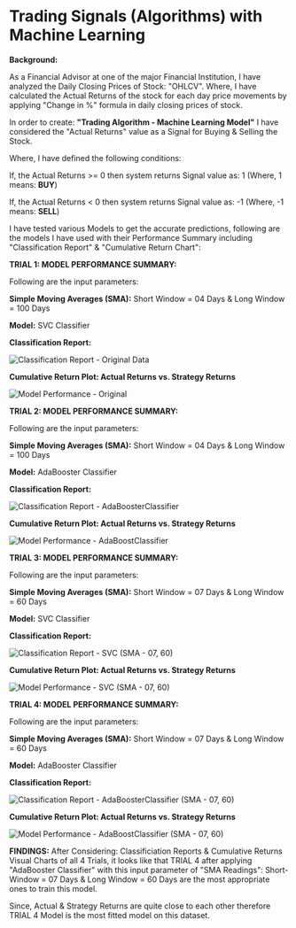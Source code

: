 # Trading Signals (Algorithms) with Machine Learning


**Background:**

As a Financial Advisor at one of the major Financial Institution, I have analyzed the Daily Closing Prices of Stock: "OHLCV". Where, I have calculated the Actual Returns of the stock for each day price movements by applying "Change in %" formula in daily closing prices of stock. 

In order to create: **"Trading Algorithm - Machine Learning Model"** I have considered the "Actual Returns" value as a Signal for Buying & Selling the Stock. 

Where, I have defined the following conditions:

If, the Actual Returns >= 0 then system returns Signal value as: 1 (Where, 1 means: **BUY**)

If, the Actual Returns < 0 then system returns Signal value as: -1 (Where, -1 means: **SELL**)


I have tested various Models to get the accurate predictions, following are the models I have used with their Performance Summary including "Classification Report" & "Cumulative Return Chart":




**TRIAL 1: MODEL PERFORMANCE SUMMARY:**

Following are the input parameters:

**Simple Moving Averages (SMA):**
Short Window = 04 Days & Long Window = 100 Days

**Model:**
SVC Classifier

**Classification Report:**


![Classification Report - Original Data](https://user-images.githubusercontent.com/86034323/135793798-b3f85bdc-195a-40a3-9055-b2c170a7f0d2.png)


**Cumulative Return Plot: Actual Returns vs. Strategy Returns**


![Model Performance - Original](https://user-images.githubusercontent.com/86034323/135791410-629e2fe1-d94f-43de-92cb-a3ba9cdb0562.png)


**TRIAL 2: MODEL PERFORMANCE SUMMARY:**

Following are the input parameters:

**Simple Moving Averages (SMA):**
Short Window = 04 Days & Long Window = 100 Days

**Model:**
AdaBooster Classifier

**Classification Report:**


![Classification Report - AdaBoosterClassifier](https://user-images.githubusercontent.com/86034323/135794139-91b2cbe4-afb5-45a4-a49a-7bef53bcd634.png)


**Cumulative Return Plot: Actual Returns vs. Strategy Returns**


![Model Performance - AdaBoostClassifier](https://user-images.githubusercontent.com/86034323/135794179-f2a902ed-f948-4445-82f9-cd352563abfa.png)



**TRIAL 3: MODEL PERFORMANCE SUMMARY:**

Following are the input parameters:

**Simple Moving Averages (SMA):**
Short Window = 07 Days & Long Window = 60 Days

**Model:**
SVC Classifier

**Classification Report:**


![Classification Report - SVC (SMA - 07, 60)](https://user-images.githubusercontent.com/86034323/135794354-6cef0a15-d364-40f5-a757-b43c19553184.png)


**Cumulative Return Plot: Actual Returns vs. Strategy Returns**


![Model Performance - SVC (SMA - 07, 60)](https://user-images.githubusercontent.com/86034323/135794383-9af3bc39-8703-488f-9f3e-edfe8060d374.png)



**TRIAL 4: MODEL PERFORMANCE SUMMARY:**

Following are the input parameters:

**Simple Moving Averages (SMA):**
Short Window = 07 Days & Long Window = 60 Days

**Model:**
AdaBooster Classifier

**Classification Report:**

![Classification Report - AdaBoosterClassifier (SMA - 07, 60)](https://user-images.githubusercontent.com/86034323/135794478-3d1e0219-e38c-4319-a7cd-ca453bbe9a29.png)


**Cumulative Return Plot: Actual Returns vs. Strategy Returns**


![Model Performance - AdaBoostClassifier (SMA - 07, 60)](https://user-images.githubusercontent.com/86034323/135794509-433614d3-2485-46a0-a99b-e260b77f87c3.png)



**FINDINGS:**
After Considering: Classificiation Reports & Cumulative Returns Visual Charts of all 4 Trials, it looks like that TRIAL 4 after applying "AdaBooster Classifier" with this input parameter of "SMA Readings": Short-Window = 07 Days & Long Window = 60 Days are the most appropriate ones to train this model. 

Since, Actual & Strategy Returns are quite close to each other therefore TRIAL 4 Model is the most fitted model on this dataset.
